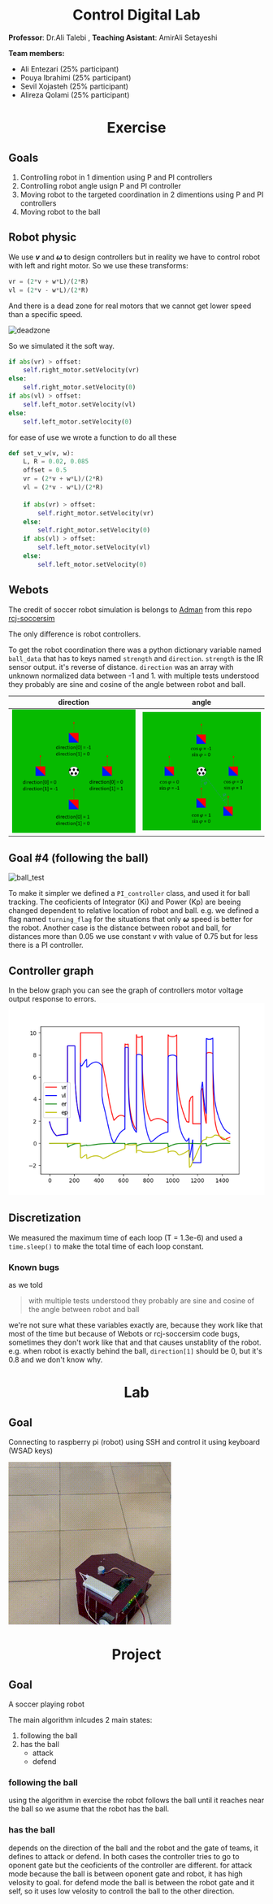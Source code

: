 <h1 align="center">Control Digital Lab</h1>

**Professor**: Dr.Ali Talebi
, **Teaching Asistant**: AmirAli Setayeshi

**Team members:**
* Ali Entezari (25% participant)
* Pouya Ibrahimi (25% participant)
* Sevil Xojasteh (25% participant)
* Alireza Qolami (25% participant)

<h1 align="center">Exercise</h1>

## Goals
1. Controlling robot in 1 dimention using P and PI controllers
1. Controlling robot angle usign P and PI controller
1. Moving robot to the targeted coordination in 2 dimentions using P and PI controllers
1. Moving robot to the ball

## Robot physic
We use ***v*** and ***ω*** to design controllers but in reality we have to control robot with left and right motor. So we use these transforms:
```python
vr = (2*v + w*L)/(2*R)
vl = (2*v - w*L)/(2*R)
```
And there is a dead zone for real motors that we cannot get lower speed than a specific speed.

![deadzone](https://user-images.githubusercontent.com/73688480/176275301-b74b5ea7-67c3-420d-9e61-61b63bce8a50.jpg)

So we simulated it the soft way.
```python
if abs(vr) > offset:
    self.right_motor.setVelocity(vr)
else:
    self.right_motor.setVelocity(0)
if abs(vl) > offset:
    self.left_motor.setVelocity(vl)
else:
    self.left_motor.setVelocity(0)
```
for ease of use we wrote a function to do all these

```python
def set_v_w(v, w):
    L, R = 0.02, 0.085
    offset = 0.5
    vr = (2*v + w*L)/(2*R)
    vl = (2*v - w*L)/(2*R)

    if abs(vr) > offset:
        self.right_motor.setVelocity(vr)
    else:
        self.right_motor.setVelocity(0)
    if abs(vl) > offset:
        self.left_motor.setVelocity(vl)
    else:
        self.left_motor.setVelocity(0)
```
## Webots
The credit of soccer robot simulation is belongs to [Adman](https://github.com/Adman) from this repo [rcj-soccersim](https://github.com/RoboCupJuniorTC/rcj-soccersim)

The only difference is robot controllers.

To get the robot coordination there was a python dictionary variable named `ball_data` that has to keys named `strength` and `direction`. `strength` is the IR sensor output. it's reverse of distance. `direction` was an array with unknown normalized data between -1 and 1. with multiple tests understood they probably are sine and cosine of the angle between robot and ball.

| direction   |      angle      |
|:----------:|:-------------:|
| ![direction](./Exercise/images/direction.png) | ![angle](./Exercise/images/angle.png) |

## Goal #4 (following the ball)

![ball_test](./Exercise/images/ball_test_output.gif)

To make it simpler we defined a `PI_controller` class, and used it for ball tracking. The ceoficients of Integrator (Ki) and Power (Kp) are beeing changed dependent to  relative location of robot and ball. e.g. we defined a flag named `turning_flag` for the situations that only ***ω*** speed is better for the robot. Another case is the distance between robot and ball, for distances more than 0.05 we use constant v with value of 0.75 but for less there is a PI controller.

## Controller graph
In the below graph you can see the graph of controllers motor voltage output response to errors.
![graph](./graph/graph.png)
## Discretization
We measured the maximum time of each loop (T = 1.3e-6) and used a `time.sleep()` to make the total time of each loop constant.

### Known bugs
as we told
> with multiple tests understood they probably are sine and cosine of the angle between robot and ball

we're not sure what these variables exactly are, because they work like that most of the time but because of Webots or rcj-soccersim code bugs, sometimes they don't work like that and that causes unstablity of the robot. e.g. when robot is exactly behind the ball, `direction[1]` should be 0, but it's 0.8 and we don't know why.

<h1 align="center">Lab</h1>

## Goal
Connecting to raspberry pi (robot) using SSH and control it using keyboard (WSAD keys)


![lab](./Lab/result.gif)

<h1 align="center">Project</h1>

## Goal
A soccer playing robot

The main algorithm inlcudes 2 main states:
1. following the ball
2. has the ball
    - attack
    - defend
### following the ball
using the algorithm in exercise the robot follows the ball until it reaches near the ball so we asume that the robot has the ball.

### has the ball
depends on the direction of the ball and the robot and the gate of teams, it defines to attack or defend.
In both cases the controller tries to go to oponent gate but the ceoficients of the controller are different.
for attack mode because the ball is between oponent gate and robot, it has high velosity to goal. for defend mode the ball is between the robot gate and it self, so it
uses low velosity to controll the ball to the other direction.
